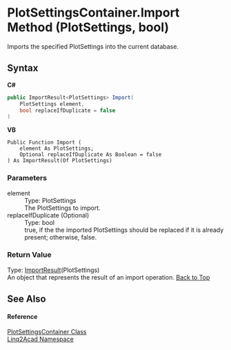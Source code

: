 # PlotSettingsContainer.Import Method (PlotSettings, bool)
 

Imports the specified PlotSettings into the current database.

## Syntax

**C#**<br />
``` C#
public ImportResult<PlotSettings> Import(
	PlotSettings element,
	bool replaceIfDuplicate = false
)
```

**VB**<br />
``` VB
Public Function Import ( 
	element As PlotSettings,
	Optional replaceIfDuplicate As Boolean = false
) As ImportResult(Of PlotSettings)
```


### Parameters
<dl><dt>element</dt><dd>Type: PlotSettings<br />The PlotSettings to import.</dd><dt>replaceIfDuplicate (Optional)</dt><dd>Type: bool<br />true, if the the imported PlotSettings should be replaced if it is already present; otherwise, false.</dd></dl>

### Return Value
Type: <a href="T_Linq2Acad_ImportResult_1.md#ImportResultT-Class">ImportResult</a>(PlotSettings)<br />An object that represents the result of an import operation.
<a href="#PlotSettingsContainerImport-Method-PlotSettings-bool">Back to Top</a>

## See Also


#### Reference
<a href="T_Linq2Acad_PlotSettingsContainer.md#PlotSettingsContainer-Class">PlotSettingsContainer Class</a><br /><a href="N_Linq2Acad.md#Linq2Acad-Namespace">Linq2Acad Namespace</a><br />
